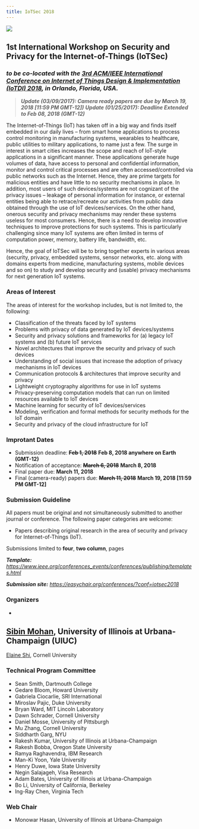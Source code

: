 ```yaml
---
title: IoTSec 2018
---
```


![](https://c1.staticflickr.com/9/8475/8414286285_5379dc5b3f_b.jpg)


## 1st International Workshop on Security and Privacy for the Internet-of-Things (IoTSec)

### _to be co-located with the <a href="http://conferences.computer.org/IoTDI/" target="_blank">3rd ACM/IEEE International Conference on Internet of Things Design & Implementation (IoTDI) 2018</a>, in Orlando, Florida, USA._


> **_Update (03/09/2017): Camera ready papers are due by March 19, 2018 [11:59 PM GMT-12])_**
> **_Update (01/25/2017): Deadline Extended to Feb 08, 2018 (GMT-12)_**



The Internet-of-Things (IoT) has taken off in a big way and finds itself embedded in our daily lives – from smart home applications to process control monitoring in manufacturing systems, wearables to healthcare, public utilities to military applications, to name just a few. The surge in interest in smart cities increases the scope and reach of IoT-style applications in a significant manner. These applications generate huge volumes of data, have access to personal and confidential information, monitor and control critical processes and are often accessed/controlled via public networks such as the Internet. Hence, they are prime targets for malicious entities and have little to no security mechanisms in place. In addition, most users of such devices/systems are not cognizant of the privacy issues – leakage of personal information for instance, or external entities being able to retrace/recreate our activities from public data obtained through the use of IoT devices/services. On the other hand, onerous security and privacy mechanisms may render these systems useless for most consumers. Hence, there is a need to develop innovative techniques to improve protections for such systems. This is particularly challenging since many IoT systems are often limited in terms of computation power, memory, battery life, bandwidth, etc.

Hence, the goal of IoTSec will be to bring together experts in various areas (security, privacy, embedded systems, sensor networks, etc. along with domains experts from medicine, manufacturing systems, mobile devices and so on) to study and develop security and (usable) privacy mechanisms for next generation IoT systems.

### Areas of Interest

The areas of interest for the workshop includes, but is not limited to, the following:
  - Classification of the threats faced by IoT systems
  - Problems with privacy of data generated by IoT devices/systems
  - Security and privacy solutions and frameworks for (a) legacy IoT systems and (b) future IoT services
  - Novel architectures that improve the security and privacy of such devices
  - Understanding of social issues that increase the adoption of privacy mechanisms in IoT devices
  - Communication protocols & architectures that improve security and privacy
  - Lightweight cryptography algorithms for use in IoT systems
  - Privacy-preserving computation models that can run on limited resources available to IoT devices
  - Machine learning for security of IoT devices/services
  - Modeling, verification and formal methods for security methods for the IoT domain
  - Security and privacy of the cloud infrastructure for IoT
  
  
### Improtant Dates
  - Submission deadline: **~~Feb 1, 2018~~** **Feb 8, 2018 anywhere on Earth (GMT-12)**
  - Notification of acceptance: **~~March 6, 2018~~** **March 8, 2018**
  - Final paper due: **March 11, 2018**
  - Final (camera-ready) papers due: **~~March 11, 2018~~** **March 19, 2018 [11:59 PM GMT-12]**

### Submission Guideline
  
  All papers must be original and not simultaneously submitted to another journal or conference. The following paper categories are welcome:
  - Papers describing original research in the area of security and privacy for Internet-of-Things (IoT). 

  Submissions limited to **four**, **two column**, pages 
  
  _**Template:** <a href="https://www.ieee.org/conferences_events/conferences/publishing/templates.html" target="blank">https://www.ieee.org/conferences_events/conferences/publishing/templates.html </a>_

_**Submission site:** <a href="https://easychair.org/conferences/?conf=iotsec2018" target="blank">https://easychair.org/conferences/?conf=iotsec2018 </a>_
  
  

 
 
  
### Organizers
  - 
  <a href="http://sibin-research.blogspot.com/" target="_blank">Sibin Mohan</a>, University of Illinois at Urbana-Champaign (UIUC)
  - 
  <a href="http://elaineshi.com/" target="_blank">Elaine Shi</a>, Cornell University 

### Technical Program Committee
  - Sean Smith, Dartmouth College 
  - Gedare Bloom, Howard University 
  - Gabriela Ciocarlie, SRI International    
  - Miroslav Pajic, Duke University
  - Bryan Ward, MIT Lincoln Laboratory
  - Dawn Schrader, Cornell University
  - Daniel Mosse, University of Pittsburgh
  - Mu Zhang, Cornell University
  - Siddharth Garg, NYU
  - Rakesh Kumar, University of Illinois at Urbana-Champaign
  - Rakesh Bobba,	Oregon State University
  - Ramya Raghavendra, IBM Research
  - Man-Ki Yoon, Yale University
  - Henry Duwe, Iowa State University
  - Negin Salajageh, Visa Research
  - Adam Bates,	University of Illinois at Urbana-Champaign
  - Bo Li, University of California, Berkeley
  - Ing-Ray Chen, Virginia Tech
  

### Web Chair
  - Monowar Hasan, University of Illinois at Urbana-Champaign


<!-- Markdown cheatsheet
- Bulleted
- List
1. Numbered
2. List
**Bold** and _Italic_ and `Code` text
[Link](url) and ![Image](src)
## Header 2
### Header 3 -->


<!-- past [past](./pastworkshops/index.md) -->
